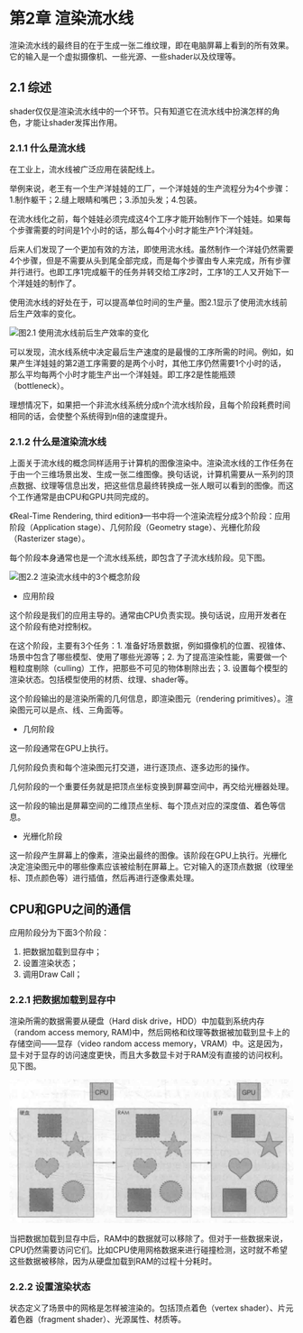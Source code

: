 # 第2章 渲染流水线

渲染流水线的最终目的在于生成一张二维纹理，即在电脑屏幕上看到的所有效果。它的输入是一个虚拟摄像机、一些光源、一些shader以及纹理等。

## 2.1 综述

shader仅仅是渲染流水线中的一个环节。只有知道它在流水线中扮演怎样的角色，才能让shader发挥出作用。

### 2.1.1 什么是流水线

在工业上，流水线被广泛应用在装配线上。

举例来说，老王有一个生产洋娃娃的工厂，一个洋娃娃的生产流程分为4个步骤：1.制作躯干；2.缝上眼睛和嘴巴；3.添加头发；4.包装。

在流水线化之前，每个娃娃必须完成这4个工序才能开始制作下一个娃娃。如果每个步骤需要的时间是1个小时的话，那么每4个小时才能生产1个洋娃娃。

后来人们发现了一个更加有效的方法，即使用流水线。虽然制作一个洋娃仍然需要4个步骤，但是不需要从头到尾全部完成，而是每个步骤由专人来完成，所有步骤并行进行。也即工序1完成躯干的任务并转交给工序2时，工序1的工人又开始下一个洋娃娃的制作了。

使用流水线的好处在于，可以提高单位时间的生产量。图2.1显示了使用流水线前后生产效率的变化。

![图2.1 使用流水线前后生产效率的变化](images/chapter02_compare_pipeline.png)

可以发现，流水线系统中决定最后生产速度的是最慢的工序所需的时间。例如，如果产生洋娃娃的第2道工序需要的是两个小时，其他工序仍然需要1个小时的话，那么平均每两个小时才能生产出一个洋娃娃。即工序2是性能瓶颈（bottleneck）。

理想情况下，如果把一个非流水线系统分成n个流水线阶段，且每个阶段耗费时间相同的话，会使整个系统得到n倍的速度提升。

### 2.1.2 什么是渲染流水线

上面关于流水线的概念同样适用于计算机的图像渲染中。渲染流水线的工作任务在于由一个三维场景出发、生成一张二维图像。换句话说，计算机需要从一系列的顶点数据、纹理等信息出发，把这些信息最终转换成一张人眼可以看到的图像。而这个工作通常是由CPU和GPU共同完成的。

《Real-Time Rendering, third edition》一书中将一个渲染流程分成3个阶段：应用阶段（Application stage）、几何阶段（Geometry stage）、光栅化阶段（Rasterizer stage）。

每个阶段本身通常也是一个流水线系统，即包含了子流水线阶段。见下图。

![图2.2 渲染流水线中的3个概念阶段](images/chapter02_three_stage_in_rendering.png)

- 应用阶段

这个阶段是我们的应用主导的。通常由CPU负责实现。换句话说，应用开发者在这个阶段有绝对控制权。

在这个阶段，主要有3个任务：1. 准备好场景数据，例如摄像机的位置、视锥体、场景中包含了哪些模型、使用了哪些光源等；2. 为了提高渲染性能，需要做一个粗粒度剔除（culling）工作，把那些不可见的物体剔除出去；3. 设置每个模型的渲染状态。包括模型使用的材质、纹理、shader等。

这个阶段输出的是渲染所需的几何信息，即渲染图元（rendering primitives）。渲染图元可以是点、线、三角面等。

- 几何阶段

这一阶段通常在GPU上执行。

几何阶段负责和每个渲染图元打交道，进行逐顶点、逐多边形的操作。

几何阶段的一个重要任务就是把顶点坐标变换到屏幕空间中，再交给光栅器处理。

这一阶段的输出是屏幕空间的二维顶点坐标、每个顶点对应的深度值、着色等信息。

- 光栅化阶段

这一阶段产生屏幕上的像素，渲染出最终的图像。该阶段在GPU上执行。光栅化决定渲染图元中的哪些像素应该被绘制在屏幕上。它对输入的逐顶点数据（纹理坐标、顶点颜色等）进行插值，然后再进行逐像素处理。

## CPU和GPU之间的通信

应用阶段分为下面3个阶段：

1. 把数据加载到显存中；
2. 设置渲染状态；
3. 调用Draw Call；

### 2.2.1 把数据加载到显存中

渲染所需的数据需要从硬盘（Hard disk drive，HDD）中加载到系统内存（random access memory, RAM)中，然后网格和纹理等数据被加载到显卡上的存储空间——显存（video random access memory，VRAM）中。这是因为，显卡对于显存的访问速度更快，而且大多数显卡对于RAM没有直接的访问权利。见下图。

![图2.3 渲染所需的数据（2张纹理以及3个网格）从硬盘最终加载到显存中。在渲染时，GPU可以快速访问这些数据。](images/chapter02_load_data_from_disk_to_vram.png)

当把数据加载到显存中后，RAM中的数据就可以移除了。但对于一些数据来说，CPU仍然需要访问它们。比如CPU使用网格数据来进行碰撞检测，这时就不希望这些数据被移除，因为从硬盘加载到RAM的过程十分耗时。

### 2.2.2 设置渲染状态

状态定义了场景中的网格是怎样被渲染的。包括顶点着色（vertex shader）、片元着色器（fragment shader）、光源属性、材质等。
